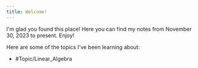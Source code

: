 ```yaml
---
title: Welcome!
---
```


I'm glad you found this place! Here you can find my notes from November 30, 2023 to present. Enjoy!

Here are some of the topics I've been learning about:
- #Topic/Linear_Algebra 